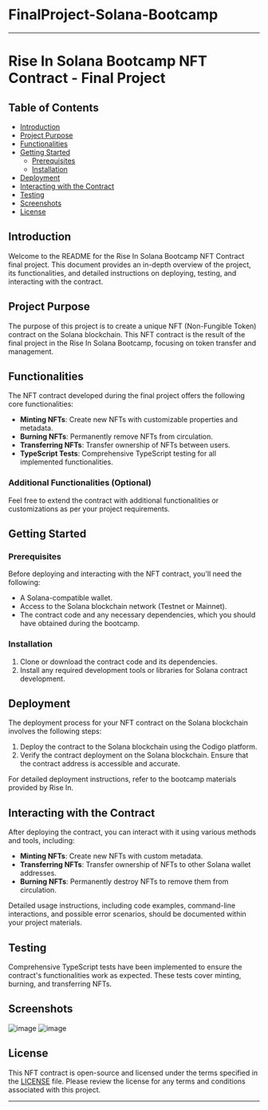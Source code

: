 # FinalProject-Solana-Bootcamp
---

# Rise In Solana Bootcamp NFT Contract - Final Project

## Table of Contents

- [Introduction](#introduction)
- [Project Purpose](#project-purpose)
- [Functionalities](#functionalities)
- [Getting Started](#getting-started)
  - [Prerequisites](#prerequisites)
  - [Installation](#installation)
- [Deployment](#deployment)
- [Interacting with the Contract](#interacting-with-the-contract)
- [Testing](#testing)
- [Screenshots](#screenshots)
- [License](#license)

## Introduction

Welcome to the README for the Rise In Solana Bootcamp NFT Contract final project. This document provides an in-depth overview of the project, its functionalities, and detailed instructions on deploying, testing, and interacting with the contract.

## Project Purpose

The purpose of this project is to create a unique NFT (Non-Fungible Token) contract on the Solana blockchain. This NFT contract is the result of the final project in the Rise In Solana Bootcamp, focusing on token transfer and management. 

## Functionalities

The NFT contract developed during the final project offers the following core functionalities:

- **Minting NFTs**: Create new NFTs with customizable properties and metadata.
- **Burning NFTs**: Permanently remove NFTs from circulation.
- **Transferring NFTs**: Transfer ownership of NFTs between users.
- **TypeScript Tests**: Comprehensive TypeScript testing for all implemented functionalities.

### Additional Functionalities (Optional)

Feel free to extend the contract with additional functionalities or customizations as per your project requirements.

## Getting Started

### Prerequisites

Before deploying and interacting with the NFT contract, you'll need the following:

- A Solana-compatible wallet.
- Access to the Solana blockchain network (Testnet or Mainnet).
- The contract code and any necessary dependencies, which you should have obtained during the bootcamp.

### Installation

1. Clone or download the contract code and its dependencies.
2. Install any required development tools or libraries for Solana contract development.

## Deployment

The deployment process for your NFT contract on the Solana blockchain involves the following steps:

1. Deploy the contract to the Solana blockchain using the Codigo platform.
2. Verify the contract deployment on the Solana blockchain. Ensure that the contract address is accessible and accurate.

For detailed deployment instructions, refer to the bootcamp materials provided by Rise In.

## Interacting with the Contract

After deploying the contract, you can interact with it using various methods and tools, including:

- **Minting NFTs**: Create new NFTs with custom metadata.
- **Transferring NFTs**: Transfer ownership of NFTs to other Solana wallet addresses.
- **Burning NFTs**: Permanently destroy NFTs to remove them from circulation.

Detailed usage instructions, including code examples, command-line interactions, and possible error scenarios, should be documented within your project materials.

## Testing

Comprehensive TypeScript tests have been implemented to ensure the contract's functionalities work as expected. These tests cover minting, burning, and transferring NFTs.


## Screenshots
![image](https://github.com/devs-dv/FinalProject-Solana-Bootcamp/assets/125279009/b7172e2b-4d22-453b-a1dc-13306b5ede4c)
![image](https://github.com/devs-dv/FinalProject-Solana-Bootcamp/assets/125279009/3371421f-ff55-4ae9-b7ac-c038f678577c)






## License

This NFT contract is open-source and licensed under the terms specified in the [LICENSE](LICENSE) file. Please review the license for any terms and conditions associated with this project.

---
